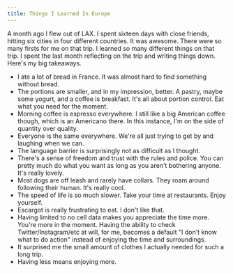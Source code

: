 ```yaml
---
title: Things I Learned In Europe
---
```


A month ago I flew out of LAX. I spent sixteen days with close friends, hitting six cities in four different countries. It was awesome. There were so many firsts for me on that trip. I learned so many different things on that trip. I spent the last month reflecting on the trip and writing things down. Here's my big takeaways.

* I ate a lot of bread in France. It was almost hard to find something without bread.
* The portions are smaller, and in my impression, better. A pastry, maybe some yogurt, and a coffee is breakfast. It's all about portion control. Eat what you need for the moment.
* Morning coffee is espresso everywhere. I still like a big American coffee though, which is an Americano there. In this instance, I'm on the side of quantity over quality.
* Everyone is the same everywhere. We're all just trying to get by and laughing when we can.
* The language barrier is surprisingly not as difficult as I thought.
* There's a sense of freedom and trust with the rules and police. You can pretty much do what you want as long as you aren't bothering anyone. It's really lovely.
* Most dogs are off leash and rarely have collars. They roam around following their human. It's really cool.
* The speed of life is so much slower. Take your time at restaurants. Enjoy yourself.
* Escargot is really frustrating to eat. I don't like that.
* Having limited to no cell data makes you appreciate the time more. You're more in the moment. Having the ability to check Twitter/Instagram/etc at will, for me, becomes a default "I don't know what to do action" instead of enjoying the time and surroundings.
* It surprised me the small amount of clothes I actually needed for such a long trip.
* Having less means enjoying more.
